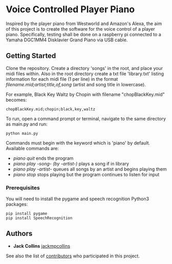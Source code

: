 # Voice Controlled Player Piano

Inspired by the player piano from Westworld and Amazon's Alexa, the aim of this project is to create the software for the voice control of a player piano. Specifically, testing shall be done on a raspberry pi connected to a Yamaha DGC1MM4 Disklavier Grand Piano via USB cable.

## Getting Started

Clone the repository. Create a directory 'songs' in the root, and place your midi files within. Also in the root directory create a txt file 'library.txt' listing information for each midi file (1 per line) in the format *filename.mid;artist;title,of,song* (artist and song title in lowercase).

For example, Black Key Waltz by Chopin with filename "chopBlackKey.mid" becomes:
```
chopBlackKey.mid;chopin;black,key,waltz
```

To run, open a command prompt or terminal, navigate to the same directory as main.py and run:
```
python main.py
``` 

Commands must begin with the keyword which is 'piano' by default. Available commands are:
* *piano quit*  ends the program
* *piano play -song- (by -artist-)*  plays a song if in library
* *piano play -artist-*  queues all songs by an artist and begins playing them
* *piano stop*  stops playing but the program continues to listen for input

### Prerequisites

You will need to install the pygame and speech recognition Python3 packages:

```
pip install pygame
pip install SpeechRecognition
```

## Authors

* **Jack Collins** [jackmpcollins](https://github.com/jackmpcollins)

See also the list of [contributors](https://github.com/Voice-Controlled-Player-Piano/contributors) who participated in this project.